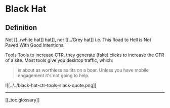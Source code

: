 # Black Hat

## Definition
Not [[../white hat]] hat]], nor [[../Grey hat]] i.e. This Road to Hell is Not Paved With Good Intentions.

Tools
Tools to increase CTR, they generate (fake) clicks to increase the CTR of a site. Most tools give you desktop traffic, which:
>is about as worthless as tits on a boar. Unless you have mobile engagement it's not going to help.

![[../../black-hat-ctr-tools-slack-quote.png]]

---
[[_toc.glossary]]